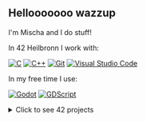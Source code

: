 ## Hellooooooo wazzup
I'm Mischa and I do stuff!

In 42 Heilbronn I work with:

[![C](https://img.shields.io/badge/C-00599C?logo=c&logoColor=white)](#)
[![C++](https://img.shields.io/badge/-C++-blue?logo=cplusplus)](#)
[![Git](https://img.shields.io/badge/Git-F05032?logo=git&logoColor=fff)](#)
[![Visual Studio Code](https://img.shields.io/badge/Visual%20Studio%20Code-0078d7.svg?logo=visual-studio-code&logoColor=white)](#)

In my free time I use:

[![Godot](https://img.shields.io/badge/Godot%20Engine-478CBF?logo=godotengine&logoColor=fff&style=flat)](#)
[![GDScript](https://img.shields.io/badge/GDScript-478CBF?logo=godot-engine&logoColor=white)](#)

<details>
<summary>Click to see 42 projects</summary>

| Project   | Description        | Course     | Finished      | Link                                 |
| :-------- | :----------------- | :--------: | :-----------: | :----------------------------------- |
| libft | Libft is a basic C library | Core Rank 00 | 27-Oct-2024 | https://github.com/Horrjiy/libft |
| ft_printf | Own printf in C | Core Rank 01 | 14-Nov-2024 | https://github.com/Horrjiy/ft_printf |
| so_long | Simple 2D Game in C | Core Rank 02 | https://github.com/Horrjiy/so_long |
| push_swap | Stack sorting algorythm in C | Core Rank 02 | https://github.com/Horrjiy/push_swap |
| minitalk | Simple server-client communication program  | Core Rank 02 | https://github.com/Horrjiy/minitalk |

</details>
